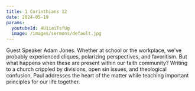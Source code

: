```yaml
---
title: 1 Corinthians 12
date: 2024-05-19
params:
  youtubeId: 4U1iaiTsfUg
  image: /images/sermons/default.jpg
---
```


Guest Speaker Adam Jones. Whether at school or the workplace, we've probably experienced cliques, polarizing perspectives, and favoritism. But what happens when these are present within our faith community? Writing to a church crippled by divisions, open sin issues, and theological confusion, Paul addresses the heart of the matter while teaching important principles for our life together. 
